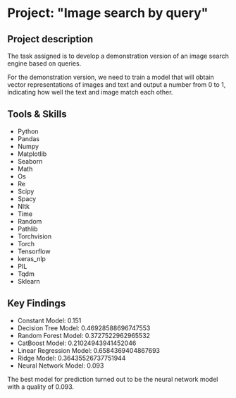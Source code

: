 # Project: "Image search by query" 

## Project description 
The task assigned is to develop a demonstration version of an image search engine based on queries.

For the demonstration version, we need to train a model that will obtain vector representations of images and text and output a number from 0 to 1, indicating how well the text and image match each other.

## Tools & Skills
* Python
* Pandas
* Numpy
* Matplotlib
* Seaborn
* Math
* Os
* Re
* Scipy
* Spacy
* Nltk
* Time
* Random
* Pathlib
* Torchvision
* Torch
* Tensorflow
* keras_nlp
* PIL
* Tqdm
* Sklearn

## Key Findings

* Constant Model: 0.151
* Decision Tree Model: 0.46928588696747553
* Random Forest Model: 0.3727522962965532
* CatBoost Model: 0.21024943941452046
* Linear Regression Model: 0.6584369404867693
* Ridge Model: 0.36435526737751944
* Neural Network Model: 0.093

The best model for prediction turned out to be the neural network model with a quality of 0.093.

